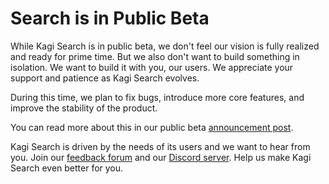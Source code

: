 # Search is in Public Beta

While Kagi Search is in public beta, we don't feel our vision is fully realized and ready for prime time. But we also don't want to build something in isolation. We want to build it with you, our users. We appreciate your support and patience as Kagi Search evolves.

During this time, we plan to fix bugs, introduce more core features, and improve the stability of the product.

You can read more about this in our public beta [announcement post](https://blog.kagi.com/kagi-orion-public-beta).

Kagi Search is driven by the needs of its users and we want to hear from you. Join our [feedback forum](https://kagifeedback.org/) and our [Discord server](https://kagi.com/discord). Help us make Kagi Search even better for you.
